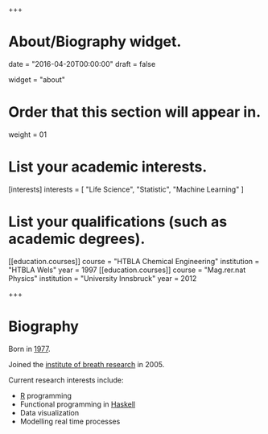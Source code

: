+++
# About/Biography widget.

date = "2016-04-20T00:00:00"
draft = false

widget = "about"

# Order that this section will appear in.
weight = 01

# List your academic interests.
[interests]
  interests = [
    "Life Science",
    "Statistic",
    "Machine Learning"
  ]

# List your qualifications (such as academic degrees).
[[education.courses]]
  course = "HTBLA Chemical Engineering"
  institution = "HTBLA Wels"
  year = 1997
[[education.courses]]
  course = "Mag.rer.nat Physics"
  institution = "University Innsbruck"
  year = 2012

+++

# Biography

Born in [1977](https://en.wikipedia.org/wiki/1977). 

Joined the [institute of breath
research](https://www.uibk.ac.at/breath-research/) in 2005. 

Current research interests include:

  - [R](https://www.r-project.org/) programming
  - Functional programming in [Haskell](https://www.haskell.org/)
  - Data visualization
  - Modelling real time processes


